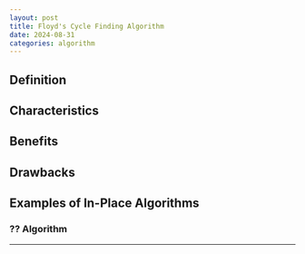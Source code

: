 ```yaml
---
layout: post
title: Floyd's Cycle Finding Algorithm
date: 2024-08-31
categories: algorithm
---
```

## Definition

## Characteristics

## Benefits

## Drawbacks


## Examples of In-Place Algorithms

### ?? Algorithm

---


<style>
.hover-container {
    position: relative;
    display: inline-block;
    text-decoration: underline;
    cursor: pointer;
}

.info-box {
    visibility: hidden;
    width: 200px;
    background-color: #555;
    color: #fff;
    text-align: center;
    border-radius: 5px;
    padding: 10px;
    position: absolute;
    z-index: 1;
    bottom: 125%; /* Position above the hover element */
    left: 50%;
    margin-left: -100px; /* Center the box */
    opacity: 0;
    transition: opacity 0.3s;
}

.hover-container:hover .info-box {
    visibility: visible;
    opacity: 1;
}
</style>